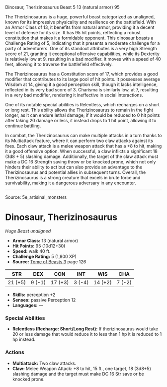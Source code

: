 <MonsterName/>Dinosaur, Therizinosaurus</MonsterName>
<CreatureType/>Beast</CreatureType>
<CR/>5</CR>
<AC/>13 (natural armor)</AC>
<HP/>95</HP>
<summary>The Therizinosaurus is a huge, powerful beast categorized as unaligned, known for its impressive physicality and resilience on the battlefield. With an Armor Class of 13, it benefits from natural armor, providing it a decent level of defense for its size. It has 95 hit points, reflecting a robust constitution that makes it a formidable opponent. This dinosaur boasts a Challenge Rating of 5, indicating that it presents a moderate challenge for a party of adventurers. One of its standout attributes is a very high Strength score of 21, granting it exceptional offensive capabilities, while its Dexterity is relatively low at 9, resulting in a bad modifier. It moves with a speed of 40 feet, allowing it to traverse the battlefield effectively.</summary>

<detail>

The Therizinosaurus has a Constitution score of 17, which provides a good modifier that contributes to its large pool of hit points. It possesses average Wisdom at 14, giving it a good perception skill, though it lacks intelligence, reflected in its very bad score of 3. Charisma is similarly low, at 7, resulting in a very bad modifier, rendering it ineffective in social interactions. 

One of its notable special abilities is Relentless, which recharges on a short or long rest. This ability allows the Therizinosaurus to remain in the fight longer, as it can endure lethal damage; if it would be reduced to 0 hit points after taking 20 damage or less, it instead drops to 1 hit point, allowing it to continue battling.

In combat, the Therizinosaurus can make multiple attacks in a turn thanks to its Multiattack feature, where it can perform two claw attacks against its foes. Each claw attack is a melee weapon attack that has a +8 to hit, making it a good offensive option. When successful, a claw inflicts a significant 18 (3d8 + 5) slashing damage. Additionally, the target of the claw attack must make a DC 16 Strength saving throw or be knocked prone, which not only hinders their ability to act but can also provide an advantage to the Therizinosaurus and potential allies in subsequent turns. Overall, the Therizinosaurus is a strong creature that excels in brute force and survivability, making it a dangerous adversary in any encounter.</detail>



---

Source: 5e_artisinal_monsters

# Dinosaur, Therizinosaurus

*Huge* *Beast* *unaligned*

- **Armor Class:** 13 (natural armor)
- **Hit Points:** 95 (10d12+30)
- **Speed:** walk 40 ft.
- **Challenge Rating:** 5 (1,800 XP)
- **Source:** [Tome of Beasts 3](https://koboldpress.com/kpstore/product/tome-of-beasts-3-for-5th-edition/) page 126

| STR | DEX | CON | INT | WIS | CHA |
| --- | --- | --- | --- | --- | --- |
| 21 (+5) | 9 (-1) | 17 (+3) | 3 (-4) | 14 (+2) | 7 (-2) |

- **Skills:** perception +2
- **Senses:** passive Perception 12
- **Languages:** —

### Special Abilities

- **Relentless (Recharge: Short/Long Rest):** If therizinosaurus would take 20 or less damage that would reduce it to less than 1 hp it is reduced to 1 hp instead.

### Actions

- **Multiattack:** Two claw attacks.
- **Claw:** Melee Weapon Attack: +8 to hit, 15 ft., one target, 18 (3d8+5) slashing damage and the target must make DC 16 Str save or be knocked prone.




